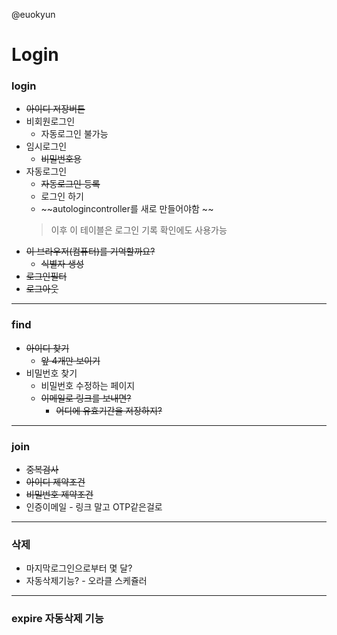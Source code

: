 @euokyun
# Login 

### login
- ~~아이디 저장버튼~~
- 비회원로그인
    - 자동로그인 불가능
- 임시로그인
    - ~~비밀번호용~~
- 자동로그인
    - ~~자동로그인 등록~~
    - 로그인 하기
    - ~~autologincontroller를 새로 만들어야함 ~~
    <!-- - 로그인 성공시 lastused를 사용, 연장함 -->
    >이후 이 테이블은 로그인 기록 확인에도 사용가능
- ~~이 브라우저(컴퓨터)를 기억할까요?~~
    - ~~식별자 생성~~
- ~~로그인필터~~
- ~~로그아웃~~

- - -
### find
- ~~아이디 찾기~~
    - ~~앞 4개만 보이기~~
- 비밀번호 찾기
    - 비밀번호 수정하는 페이지
    - ~~이메일로 링크를 보내면?~~
      - ~~어디에 유효기간을 저장하지?~~
- - -
### join
- ~~중복검사~~
- ~~아이디 제약조건~~
- ~~비밀번호 제약조건~~
- 인증이메일 - 링크 말고 OTP같은걸로

- - -
### 삭제
- 마지막로그인으로부터 몇 달? 
- 자동삭제기능? - 오라클 스케쥴러
- - -
### expire 자동삭제 기능